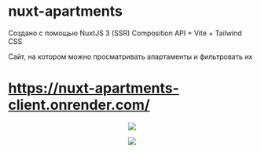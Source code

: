 # nuxt-apartments

Создано с помощью NuxtJS 3 (SSR) Composition API + Vite + Tailwind CSS

Сайт, на котором можно просматривать апартаменты и фильтровать их

# https://nuxt-apartments-client.onrender.com/

<p align="center"><img  src="https://github.com/dennew052/nuxt-apartments/assets/42219192/44e7a0df-7b5a-48b0-a1dd-532ecb69ee0b"></p>

<p align="center"><img  src="https://github.com/dennew052/nuxt-apartments/assets/42219192/57f099ee-8e8a-4c36-a2f9-ed7da58ac965"></p>
